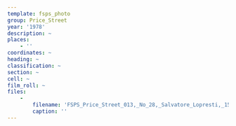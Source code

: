```yaml
---
template: fsps_photo
group: Price_Street
year: '1978'
description: ~
places:
    - ''
coordinates: ~
heading: ~
classification: ~
section: ~
cell: ~
film_roll: ~
files:
    -
        filename: 'FSPS_Price_Street_013,_No_28,_Salvatore_Lopresti,_15-3-C,_1978.png'
        caption: ''
---
```

